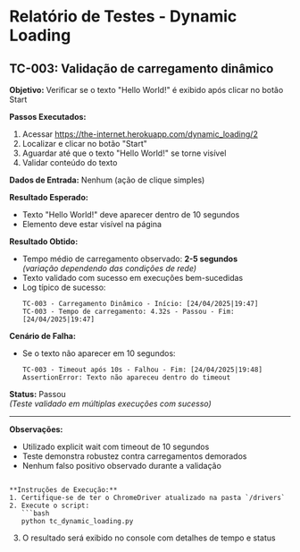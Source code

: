 # Relatório de Testes - Dynamic Loading

## TC-003: Validação de carregamento dinâmico

**Objetivo:** Verificar se o texto "Hello World!" é exibido após clicar no botão Start

**Passos Executados:**
1. Acessar https://the-internet.herokuapp.com/dynamic_loading/2
2. Localizar e clicar no botão "Start"
3. Aguardar até que o texto "Hello World!" se torne visível
4. Validar conteúdo do texto

**Dados de Entrada:** Nenhum (ação de clique simples)

**Resultado Esperado:**
- Texto "Hello World!" deve aparecer dentro de 10 segundos
- Elemento deve estar visível na página

**Resultado Obtido:**
- Tempo médio de carregamento observado: **2-5 segundos**  
  _(variação dependendo das condições de rede)_
- Texto validado com sucesso em execuções bem-sucedidas
- Log típico de sucesso:  
  ```
  TC-003 - Carregamento Dinâmico - Início: [24/04/2025|19:47]
  TC-003 - Tempo de carregamento: 4.32s - Passou - Fim: [24/04/2025|19:47]
  ```

**Cenário de Falha:**
- Se o texto não aparecer em 10 segundos:  
  ```
  TC-003 - Timeout após 10s - Falhou - Fim: [24/04/2025|19:48]
  AssertionError: Texto não apareceu dentro do timeout
  ```

**Status:** Passou  
_(Teste validado em múltiplas execuções com sucesso)_

---

**Observações:**
- Utilizado explicit wait com timeout de 10 segundos
- Teste demonstra robustez contra carregamentos demorados
- Nenhum falso positivo observado durante a validação
``` 

**Instruções de Execução:**
1. Certifique-se de ter o ChromeDriver atualizado na pasta `/drivers`
2. Execute o script:  
   ```bash
   python tc_dynamic_loading.py
   ```
3. O resultado será exibido no console com detalhes de tempo e status